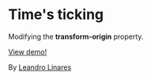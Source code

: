 # Time's ticking
Modifying the **transform-origin** property.

[View demo!](https://www.lean8086.com/labs/time-is-ticking/)

By [Leandro Linares](https://www.lean8086.com/)
